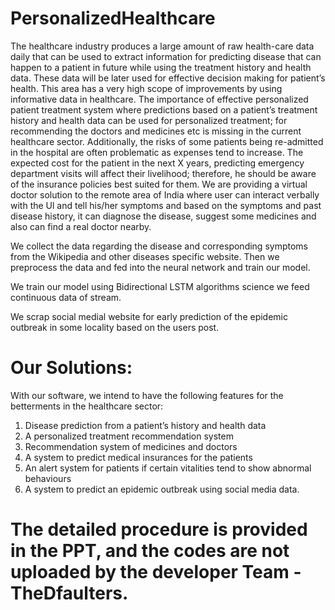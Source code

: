 # PersonalizedHealthcare

The healthcare industry produces a large amount of raw health-care data daily that can be used to extract information for predicting disease that can happen to a patient in future while using the treatment history and health data. These data will be later used for effective decision making for patient’s health. This area has a very high scope of improvements by using informative data in healthcare. 
The importance of effective personalized patient treatment system where predictions based on a patient’s treatment history and health data can be used for personalized treatment; for recommending the doctors and medicines etc is missing in the current healthcare sector. Additionally, the risks of some patients being re-admitted in the hospital are often problematic as expenses tend to increase. The expected cost for the patient in the next X years, predicting emergency department visits will affect their livelihood; therefore, he should be aware of the insurance policies best suited for them.
We are providing a virtual doctor solution to the remote area of India where user can interact verbally with the Ul and tell his/her symptoms and based on the symptoms and past disease history, it can diagnose the disease, suggest some medicines and also can find a real doctor nearby. 

We collect the data regarding the disease and corresponding symptoms from the Wikipedia and other diseases specific website. Then we preprocess the data and fed into the neural network and train our model. 

We train our model using Bidirectional LSTM algorithms science we feed continuous data of stream. 

We scrap social medial website for early prediction of the epidemic outbreak in some locality based on the users post. 

# Our Solutions:
With our software, we intend to have the following features for the betterments in the healthcare sector:
1.	Disease prediction from a patient’s history and health data
2.	A personalized treatment recommendation system
3.	Recommendation system of medicines and doctors 
4.	A system to predict medical insurances for the patients
5.	An alert system for patients if certain vitalities tend to show abnormal behaviours
6.	A system to predict an epidemic outbreak using social media data.

# The detailed procedure is provided in the PPT, and the codes are not uploaded by the developer Team - TheDfaulters.
